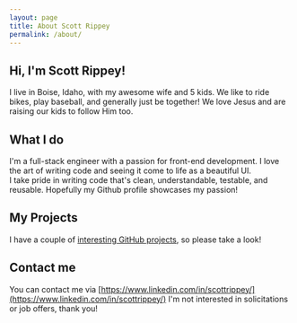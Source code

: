 ```yaml
---
layout: page
title: About Scott Rippey
permalink: /about/
---
```



## Hi, I'm Scott Rippey! 

I live in Boise, Idaho, with my awesome wife and 5 kids.  We like to ride bikes, play baseball, and generally just be together!  We love Jesus and are raising our kids to follow Him too.


## What I do

I'm a full-stack engineer with a passion for front-end development.  I love the art of writing code and seeing it come to life as a beautiful UI.  
I take pride in writing code that's clean, understandable, testable, and reusable.  Hopefully my Github profile showcases my passion!  


## My Projects

I have a couple of [interesting GitHub projects](../my-projects), so please take a look!


## Contact me

You can contact me via [https://www.linkedin.com/in/scottrippey/](https://www.linkedin.com/in/scottrippey/)
I'm not interested in solicitations or job offers, thank you!  
